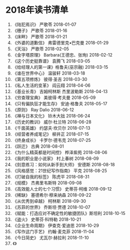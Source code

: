 # 2018年读书清单
1. 《陆犯焉识》     严歌苓               2018-01-07  
2. 《穗子》        严歌苓               2018-01-16  
3. 《床畔》        严歌苓               2018-01-21  
4. 《外婆的道歉信》 弗雷德里克•巴克曼      2018-01-29  
5. 《天浴》        严歌苓               2018-02-05  
6. 《金字塔原理》  Barbara(王德忠、张珣)  2018-02-12  
7. 《这个历史挺靠谱》  袁腾飞             2018-03-05  
8. 《给经理人的第一课》格鲁夫(巫宗融)      2018-03-15  
9. 《谁在世界中心》   温骏轩             2018-03-18  
10. 《第五项修炼》 彼得·圣吉             2018-03-30  
11. 《私人生活的变革》 阎云翔            2018-04-06  
12. 《基业长青》  吉姆柯林斯 杰里波勒斯    2018-04-13  
13. 《穷查理宝典》 美彼得·考夫曼          2018-05-09  
14. 《只有偏执狂才能生存》 安迪·格鲁夫     2018-05-17  
15. 《原则》 Ray Dalio                 2018-06-12  
16. 《禅与日本文化》 铃木大拙             2018-06-24  
17. 《历史的教训》  威尔·杜兰特           2018-06-28  
18. 《千面英雄》 约瑟夫·坎贝尔            2018-07-13  
19. 《经营者养成笔记》  柳井正            2018-07-15  
20. 《终身成长》     卡罗尔·德韦克        2018-07-25  
21. 《跃迁》        古典                2018-08-01  
22. 《为什么精英都是时间控》  桦泽紫苑     2018-08-06  
23. 《我的职业是小说家》     村上春树     2018-08-09  
24. 《刻意练习：如何从新手到大师》 安德斯   2018-08-18  
25. 《风格感觉：21世纪写作指南》 平克      2018-08-25  
26. 《打破自我的标签》    陈虎平          2018-08-31  
27. 《规模》  杰弗里韦斯特               2018-09-08  
28. 《高效能人士的七个习惯》 史蒂芬·柯维   2018-09-12  
29. 《稀缺》 塞德希尔·穆来纳森           2018-09-22  
30. 《从优秀到卓越》 柯林斯              2018-09-30  
31. 《苏菲的世界》  乔斯坦·贾德          2018-10-07  
32. 《赋能：打造应对不确定性的敏捷团队》斯坦利 2018-10-15  
33. 《盗火》  史蒂芬·科特勒              2018-10-21  
33. 《企业生命周期》 伊查克·爱迪思        2018-10-29  
34. 《写作这门手艺》 约翰·麦克菲          2018-11-04  
35. 《今日简史》    尤瓦尔·赫拉利         2018-11-10  
36. 《》
